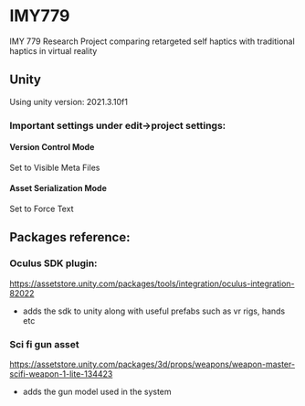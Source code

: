 # IMY779
IMY 779 Research Project comparing retargeted self haptics with traditional haptics in virtual reality

## Unity
Using unity version: 2021.3.10f1

### Important settings under edit->project settings:
#### Version Control Mode 
Set to Visible Meta Files
#### Asset Serialization Mode
Set to Force Text

## Packages reference:
### Oculus SDK plugin:
https://assetstore.unity.com/packages/tools/integration/oculus-integration-82022
- adds the sdk to unity along with useful prefabs such as vr rigs, hands etc

### Sci fi gun asset
https://assetstore.unity.com/packages/3d/props/weapons/weapon-master-scifi-weapon-1-lite-134423
- adds the gun model used in the system
